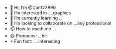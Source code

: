 - 👋 Hi, I’m @Dan123890
- 👀 I’m interested in ... graphics 
- 🌱 I’m currently learning ... 
- 💞️ I’m looking to collaborate on ...any professional 
- 📫 How to reach me ...
- 😄 Pronouns: ...he
- ⚡ Fun fact: ... interesting 

<!---
Dan123890/Dan123890 is a ✨ special ✨ repository because its `README.md` (this file) appears on your GitHub profile.
You can click the Preview link to take a look at your changes.
--->
